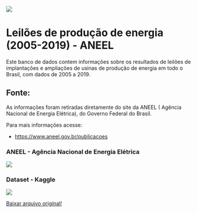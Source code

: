 <img src = "https://github.com/JosManoel/ANEEL_Dataset_2005-2019/blob/main/images/image.png">

# Leilões de produção de energia (2005-2019) - ANEEL

Este banco de dados contem informações sobre os resultados de leilões de implantações e ampliações de usinas de produção de energia em todo o Brasil, com dados de 2005 a 2019.


## Fonte:

As informações foram retiradas diretamente do site da ANEEL ( Agência Nacional de Energia Elétrica), do Governo Federal do Brasil.

Para mais informações acesse: 
* https://www.aneel.gov.br/publicacoes

 
 
### ANEEL - Agência Nacional de Energia Elétrica
 <a href="https://www.aneel.gov.br/"><img src="https://github.com/JosManoel/ANEEL_Dataset_2005-2019/blob/main/images/ANEEL_logo.png" class="homeANEEL"></a>
### Dataset - Kaggle
 <a href="https://www.kaggle.com/josemanoel/leiles-de-produo-de-energia-20052019-aneel"><img src="https://github.com/JosManoel/ANEEL_Dataset_2005-2019/blob/main/images/kaggle_logo.png" class="Kaggle_dataset"></a>
 
<a Class = "DataBase" href= "https://www.aneel.gov.br/documents/654791/20589082/CEL_Resultados_Leil%C3%B5es_Gera%C3%A7%C3%A3o_2005a2019_29+10+2019r1/b56f496f-92d1-3905-b57e-2dedbde2738a?version=1.1">Baixar arquivo original! </a>

